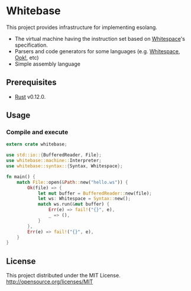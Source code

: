 # Whitebase

This project provides infrastructure for implementing esolang.

- The virtual machine having the instruction set based on [Whitespace](http://compsoc.dur.ac.uk/whitespace/index.php)'s specification.
- Parsers and code generators for some languages (e.g. [Whitespace](http://compsoc.dur.ac.uk/whitespace/index.php), [Ook!](http://www.dangermouse.net/esoteric/ook.html), etc)
- Simple assembly language

## Prerequisites

- [Rust](http://www.rust-lang.org/) v0.12.0.

## Usage

### Compile and execute

```rust
extern crate whitebase;

use std::io::{BufferedReader, File};
use whitebase::machine::Interpreter;
use whitebase::syntax::{Syntax, Whitespace};

fn main() {
    match File::open(&Path::new("hello.ws")) {
        Ok(file) => {
            let mut buffer = BufferedReader::new(file);
            let ws: Whitespace = Syntax::new();
            match ws.run(&mut buffer) {
                Err(e) => fail!("{}", e),
                _ => (),
            }
        },
        Err(e) => fail!("{}", e),
    }
}
```

## License

This project distributed under the MIT License.
http://opensource.org/licenses/MIT
